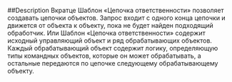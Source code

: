##Description
Вкратце
Шаблон «Цепочка ответственности» позволяет создавать цепочки объектов. Запрос входит с одного конца цепочки и
движется от объекта к объекту, пока не будет найден подходящий обработчик.
Или
Шаблон «Цепочка ответственности» содержит исходный управляющий объект и ряд обрабатывающих объектов.
Каждый обрабатывающий объект содержит логику, определяющую типы командных объектов, которые он может
обрабатывать, а остальные передаются по цепочке следующему обрабатывающему объекту.
